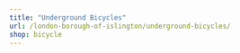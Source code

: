 ```yaml
---
title: "Underground Bicycles"
url: /london-borough-of-islington/underground-bicycles/
shop: bicycle
---
```

